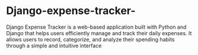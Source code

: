 # Django-expense-tracker-
Django Expense Tracker is a web-based application built with Python and Django that helps users efficiently manage and track their daily expenses. It allows users to record, categorize, and analyze their spending habits through a simple and intuitive interface
